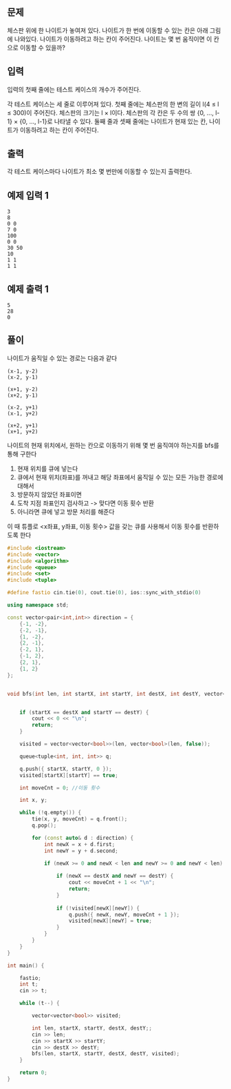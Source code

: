 ## 문제
체스판 위에 한 나이트가 놓여져 있다. 나이트가 한 번에 이동할 수 있는 칸은 아래 그림에 나와있다. 나이트가 이동하려고 하는 칸이 주어진다. 나이트는 몇 번 움직이면 이 칸으로 이동할 수 있을까?



## 입력
입력의 첫째 줄에는 테스트 케이스의 개수가 주어진다.

각 테스트 케이스는 세 줄로 이루어져 있다. 첫째 줄에는 체스판의 한 변의 길이 l(4 ≤ l ≤ 300)이 주어진다. 체스판의 크기는 l × l이다. 체스판의 각 칸은 두 수의 쌍 {0, ..., l-1} × {0, ..., l-1}로 나타낼 수 있다. 둘째 줄과 셋째 줄에는 나이트가 현재 있는 칸, 나이트가 이동하려고 하는 칸이 주어진다.

## 출력
각 테스트 케이스마다 나이트가 최소 몇 번만에 이동할 수 있는지 출력한다.

## 예제 입력 1 
```
3
8
0 0
7 0
100
0 0
30 50
10
1 1
1 1
```
## 예제 출력 1 
```
5
28
0
```

## 풀이
나이트가 움직일 수 있는 경로는 다음과 같다 <br>
```
(x-1, y-2)
(x-2, y-1)

(x+1, y-2)
(x+2, y-1)

(x-2, y+1)
(x-1, y+2)

(x+2, y+1)
(x+1, y+2)
```

나이트의 현재 위치에서, 원하는 칸으로 이동하기 위해 몇 번 움직여야 하는지를 bfs를 통해 구한다

1) 현재 위치를 큐에 넣는다 <br>
2) 큐에서 현재 위치(좌표)를 꺼내고 해당 좌표에서 움직일 수 있는 모든 가능한 경로에 대해서<br>
3) 방문하지 않았던 좌표이면<br>
4) 도착 지점 좌표인지 검사하고 -> 맞다면 이동 횟수 반환<br>
5) 아니라면 큐에 넣고 방문 처리를 해준다<br>

이 때 튜플로 <x좌표, y좌표, 이동 횟수> 값을 갖는 큐를 사용해서 이동 횟수를 반환하도록 한다

```c++
#include <iostream>
#include <vector>
#include <algorithm>
#include <queue>
#include <set>
#include <tuple>

#define fastio cin.tie(0), cout.tie(0), ios::sync_with_stdio(0)

using namespace std;

const vector<pair<int,int>> direction = {
	{-1, -2},
	{-2, -1},
	{1, -2},
	{2, -1},
	{-2, 1},
	{-1, 2},
	{2, 1},
	{1, 2}
};


void bfs(int len, int startX, int startY, int destX, int destY, vector<vector<bool>> &visited) {


	if (startX == destX and startY == destY) {
		cout << 0 << "\n";
		return;
	}

	visited = vector<vector<bool>>(len, vector<bool>(len, false));

	queue<tuple<int, int, int>> q;

	q.push({ startX, startY, 0 });
	visited[startX][startY] == true;

	int moveCnt = 0; //이동 횟수

	int x, y;

	while (!q.empty()) {
		tie(x, y, moveCnt) = q.front();
		q.pop();

		for (const auto& d : direction) {
			int newX = x + d.first;
			int newY = y + d.second;

			if (newX >= 0 and newX < len and newY >= 0 and newY < len) {
				
				if (newX == destX and newY == destY) {
					cout << moveCnt + 1 << "\n";
					return;
				}
				
				if (!visited[newX][newY]) {
					q.push({ newX, newY, moveCnt + 1 });
					visited[newX][newY] = true;
				}
			}
		}
	}
}

int main() {

	fastio;
	int t;
	cin >> t;

	while (t--) {

		vector<vector<bool>> visited;

		int len, startX, startY, destX, destY;;
		cin >> len;
		cin >> startX >> startY;
		cin >> destX >> destY;
		bfs(len, startX, startY, destX, destY, visited);
	}

	return 0;
}
```


